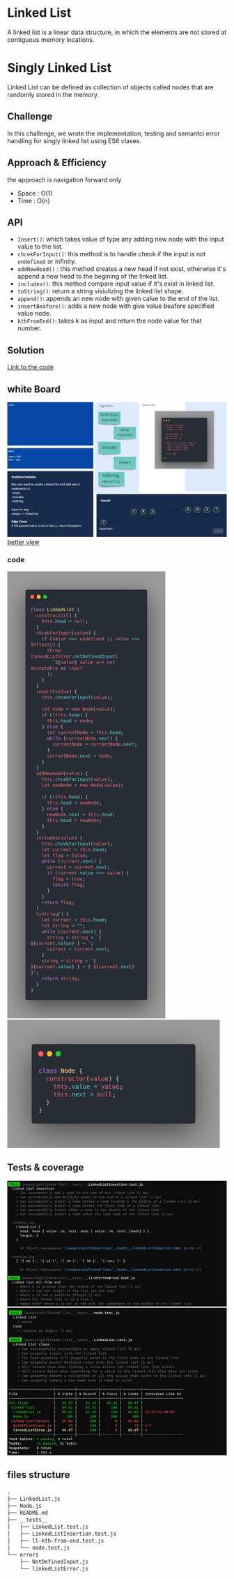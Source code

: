 # Linked List

A linked list is a linear data structure, in which the elements are not stored at contiguous memory locations.

# Singly Linked List

Linked List can be defined as collection of objects called nodes that are randomly stored in the memory.

## Challenge

In this challenge, we wrote the implementation, testing and semantci error handling for singly linked list using ES6 clases.

## Approach & Efficiency

the approach is navigation forward only

- Space : O(1)
- Time : O(n)

## API

- `Insert()`: which takes value of type any adding new node with the input value to the list.
- `chcekForInput()`: this method is to handle check if the input is not `undefined` or infinity.
- `addNewHead()` : this method creates a new head if not exist, otherwise it's append a new head to the begining of the linked list.
- `includes()`: this method compare input value if it's exist in linked list.
- `toString()`: return a string visiulizing the linked list shape.
- `append()`: appends an new node with given calue to the end of the list.
- `insertBeafore()`: adds a new node with give value beafore specified value node.
- `kthFromEnd()`: takes k as input and return the node value for that number.

## Solution

[Link to the code](https://github.com/ibrahimBanat/data-structures-and-algorithms/blob/main/javascript/linked-list/LinkedList.js)

## white Board

![whiteboard](../assets/linked-list.jpg)
[better view](https://miro.com/app/board/o9J_lCnsZhM=/)

### code

![Linked list1](../assets/ll-code1.png)
![Linked list2](../assets/ll-code2.png)

## Tests & coverage

![test coverage1](../assets/linked-list1.PNG)
![test coverage2](../assets/linked-list2.PNG)

## files structure

```shell
.
├── LinkedList.js
├── Node.js
├── README.md
├── __tests__
│   ├── LinkedList.test.js
│   ├── LinkedListInsertion.test.js
│   ├── ll-kth-from-end.test.js
│   └── node.test.js
└── errors
    ├── NotDefinedInput.js
    └── linkedListError.js
```
